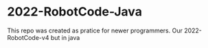 # 2022-RobotCode-Java
This repo was created as pratice for newer programmers. Our 2022-RobotCode-v4 but in java


